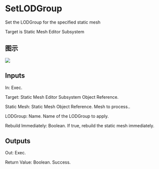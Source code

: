 # SetLODGroup

Set the LODGroup for the specified static mesh

Target is Static Mesh Editor Subsystem

## 图示

![]($-20221218-18541343.png)

## Inputs

In: Exec.

Target: Static Mesh Editor Subsystem Object Reference.

Static Mesh: Static Mesh Object Reference. Mesh to process..

LODGroup: Name. Name of the LODGroup to apply.

Rebuild Immediately: Boolean. If true, rebuild the static mesh immediately.  

## Outputs

Out: Exec.

Return Value: Boolean. Success.

